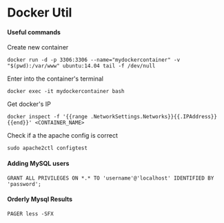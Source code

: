# Docker Util

#### Useful commands

Create new container
```
docker run -d -p 3306:3306 --name="mydockercontainer" -v "$(pwd):/var/www" ubuntu:14.04 tail -f /dev/null
```

Enter into the container's terminal
```
docker exec -it mydockercontainer bash
```

Get docker's IP
```
docker inspect -f '{{range .NetworkSettings.Networks}}{{.IPAddress}}{{end}}' <CONTAINER_NAME>
```

Check if a the apache config is correct
```
sudo apache2ctl configtest
```

#### Adding MySQL users

```
GRANT ALL PRIVILEGES ON *.* TO 'username'@'localhost' IDENTIFIED BY 'password';
```

#### Orderly Mysql Results

```
PAGER less -SFX
```